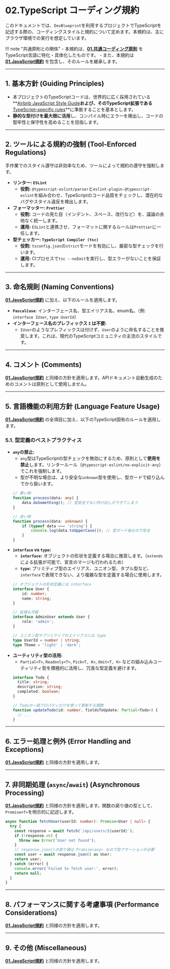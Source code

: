 # 02.TypeScript コーディング規約

このドキュメントでは、`DevBlueprint`を利用するプロジェクトでTypeScriptを記述する際の、コーディングスタイルと規約について定めます。本規約は、主にブラウザ環境での実行を想定しています。

!!! note "共通原則との関係"
    - 本規約は、**[01.共通コーディング原則](../../01_共通規則/01_共通コーディング原則.md)** をTypeScript言語に特化・具体化したものです。
    - また、本規約は **[01.JavaScript規約](./01_JavaScript規約.md)** を包含し、そのルールを継承します。

---

## 1. 基本方針 (Guiding Principles)

*   本プロジェクトのTypeScriptコードは、世界的に広く採用されている**[Airbnb JavaScript Style Guide](https://github.com/airbnb/javascript)**および、そのTypeScript拡張である**[TypeScript-specific rules](https://github.com/airbnb/javascript/tree/master/typescript)**に準拠することを基本とします。
*   **静的な型付けを最大限に活用**し、コンパイル時にエラーを検出し、コードの堅牢性と保守性を高めることを目指します。

---

## 2. ツールによる規約の強制 (Tool-Enforced Regulations)

手作業でのスタイル遵守は非効率なため、ツールによって規約の遵守を強制します。

*   **リンター: `ESLint`**
    *   **役割:** `@typescript-eslint/parser`と`eslint-plugin-@typescript-eslint`を組み合わせ、TypeScriptのコード品質をチェックし、潜在的なバグやスタイル違反を検出します。
*   **フォーマッター: `Prettier`**
    *   **役割:** コードの見た目（インデント、スペース、改行など）を、議論の余地なく統一します。
    *   **運用:** `ESLint`と連携させ、フォーマットに関するルールは`Prettier`に一任します。
*   **型チェッカー: `TypeScript Compiler (tsc)`**
    *   **役割:** `tsconfig.json`の`strict`モードを有効にし、厳密な型チェックを行います。
    *   **運用:** CIプロセスで`tsc --noEmit`を実行し、型エラーがないことを保証します。

---

## 3. 命名規則 (Naming Conventions)

**[01.JavaScript規約](./01_JavaScript規約.md)** に加え、以下のルールを適用します。

*   **`PascalCase`**: インターフェース名、型エイリアス名、enum名。（例: `interface IUser`, `type UserId`）
*   **インターフェース名のプレフィックス `I` は不要:**
    *   `IUser`のようなプレフィックスは付けず、`User`のように命名することを推奨します。これは、現代のTypeScriptコミュニティの主流のスタイルです。

---

## 4. コメント (Comments)

**[01.JavaScript規約](./01_JavaScript規約.md)** と同様の方針を適用します。APIドキュメント自動生成のためのコメントは原則として使用しません。

---

## 5. 言語機能の利用方針 (Language Feature Usage)

**[01.JavaScript規約](./01_JavaScript規約.md)** の全項目に加え、以下のTypeScript固有のルールを適用します。

### 5.1. 型定義のベストプラクティス
*   **`any`の禁止:**
    *   `any`型はTypeScriptの型チェックを無効にするため、原則として**使用を禁止**します。リンタールール（`@typescript-eslint/no-explicit-any`）でこれを強制します。
    *   型が不明な場合は、より安全な`unknown`型を使用し、型ガードで絞り込んでから扱います。
    ```typescript
    // 悪い例
    function process(data: any) {
        data.doSomething(); // 型安全でない呼び出しができてしまう
    }

    // 良い例
    function process(data: unknown) {
        if (typeof data === 'string') {
            console.log(data.toUpperCase()); // 型ガード後なので安全
        }
    }
    ```
*   **`interface` vs `type`:**
    *   **`interface`:** オブジェクトの形状を定義する場合に推奨します。（`extends`による拡張が可能で、宣言のマージも行われるため）
    *   **`type`:** プリミティブ型のエイリアス、ユニオン型、タプル型など、`interface`で表現できない、より複雑な型を定義する場合に使用します。
    ```typescript
    // オブジェクトの形状定義には interface
    interface User {
        id: number;
        name: string;
    }

    // 拡張も可能
    interface AdminUser extends User {
        role: 'admin';
    }

    // ユニオン型やプリミティブのエイリアスには type
    type UserId = number | string;
    type Theme = 'light' | 'dark';
    ```
*   **ユーティリティ型の活用:**
    *   `Partial<T>`, `Readonly<T>`, `Pick<T, K>`, `Omit<T, K>` などの組み込みユーティリティ型を積極的に活用し、冗長な型定義を避けます。
    ```typescript
    interface Todo {
      title: string;
      description: string;
      completed: boolean;
    }

    // Todoの一部プロパティだけを使って更新する関数
    function updateTodo(id: number, fieldsToUpdate: Partial<Todo>) {
      // ...
    }
    ```

---

## 6. エラー処理と例外 (Error Handling and Exceptions)

**[01.JavaScript規約](./01_JavaScript規約.md)** と同様の方針を適用します。

---

## 7. 非同期処理 (`async`/`await`) (Asynchronous Processing)

**[01.JavaScript規約](./01_JavaScript規約.md)** と同様の方針を適用します。関数の戻り値の型として、`Promise<T>`を明示的に記述します。

```typescript
async function fetchUser(userId: number): Promise<User | null> {
  try {
    const response = await fetch(`/api/users/${userId}`);
    if (!response.ok) {
      throw new Error('User not found');
    }
    // response.json()の戻り値は Promise<any> なので型アサーションが必要
    const user = await response.json() as User;
    return user;
  } catch (error) {
    console.error('Failed to fetch user:', error);
    return null;
  }
}
```

---

## 8. パフォーマンスに関する考慮事項 (Performance Considerations)

**[01.JavaScript規約](./01_JavaScript規約.md)** と同様の方針を適用します。

---

## 9. その他 (Miscellaneous)

**[01.JavaScript規約](./01_JavaScript規約.md)** と同様の方針を適用します。

